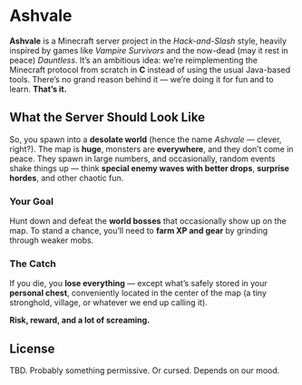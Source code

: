 # Ashvale

**Ashvale** is a Minecraft server project in the *Hack-and-Slash* style, heavily
inspired by games like *Vampire Survivors* and the now-dead (may it rest in peace)
*Dauntless*. It’s an ambitious idea: we’re reimplementing the Minecraft protocol
from scratch in **C** instead of using the usual Java-based tools. There’s no grand reason behind it — we’re doing it for fun and to learn. **That’s it.**

## What the Server Should Look Like

So, you spawn into a **desolate world** (hence the name *Ashvale* — clever, right?). The map is **huge**, monsters are **everywhere**, and they don’t come in peace. They spawn in large numbers, and occasionally, random events shake things up — think **special enemy waves with better drops**, **surprise hordes**, and other chaotic fun.

### Your Goal

Hunt down and defeat the **world bosses** that occasionally show up on the map. To stand a chance, you’ll need to **farm XP and gear** by grinding through weaker mobs.

### The Catch

If you die, you **lose everything** — except what’s safely stored in your **personal chest**, conveniently located in the center of the map (a tiny stronghold, village, or whatever we end up calling it).

**Risk, reward, and a lot of screaming.**

## License

TBD. Probably something permissive. Or cursed. Depends on our mood.
